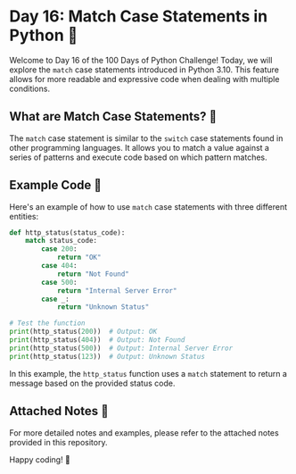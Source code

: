 # Day 16: Match Case Statements in Python 🐍

Welcome to Day 16 of the 100 Days of Python Challenge! Today, we will explore the `match` case statements introduced in Python 3.10. This feature allows for more readable and expressive code when dealing with multiple conditions.

## What are Match Case Statements? 🤔

The `match` case statement is similar to the `switch` case statements found in other programming languages. It allows you to match a value against a series of patterns and execute code based on which pattern matches.

## Example Code 📄

Here's an example of how to use `match` case statements with three different entities:

```python
def http_status(status_code):
    match status_code:
        case 200:
            return "OK"
        case 404:
            return "Not Found"
        case 500:
            return "Internal Server Error"
        case _:
            return "Unknown Status"

# Test the function
print(http_status(200))  # Output: OK
print(http_status(404))  # Output: Not Found
print(http_status(500))  # Output: Internal Server Error
print(http_status(123))  # Output: Unknown Status
```

In this example, the `http_status` function uses a `match` statement to return a message based on the provided status code.

## Attached Notes 📎

For more detailed notes and examples, please refer to the attached notes provided in this repository.

Happy coding! 🚀